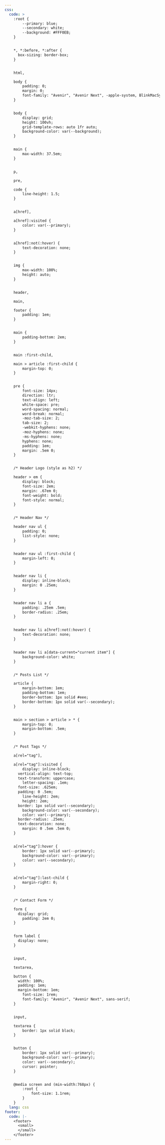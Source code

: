 ```yaml
---
css:
  code: >
    :root {
    	--primary: blue;
    	--secondary: white;
    	--background: #FFF0EB;
    }


    *, *:before, *:after {
      box-sizing: border-box;
    }


    html,

    body {
    	padding: 0;
    	margin: 0;
    	font-family: "Avenir", "Avenir Next", -apple-system, BlinkMacSystemFont, "Segoe UI", Helvetica, Arial, sans-serif;
    }


    body {
    	display: grid;
    	height: 100vh;
    	grid-template-rows: auto 1fr auto;
    	background-color: var(--background);
    }


    main {
    	max-width: 37.5em;
    }


    p,

    pre,

    code {
    	line-height: 1.5;
    }


    a[href],

    a[href]:visited {
    	color: var(--primary);
    }


    a[href]:not(:hover) {
    	text-decoration: none;
    }


    img {
    	max-width: 100%;
    	height: auto;
    }


    header,

    main,

    footer {
    	padding: 1em;
    }


    main {
    	padding-bottom: 2em;
    }


    main :first-child,

    main > article :first-child {
    	margin-top: 0;
    }


    pre {
    	font-size: 14px;
    	direction: ltr;
    	text-align: left;
    	white-space: pre;
    	word-spacing: normal;
    	word-break: normal;
    	-moz-tab-size: 2;
    	tab-size: 2;
    	-webkit-hyphens: none;
    	-moz-hyphens: none;
    	-ms-hyphens: none;
    	hyphens: none;
    	padding: 1em;
    	margin: .5em 0;
    }


    /* Header Logo (style as h2) */

    header > em {
    	display: block;
    	font-size: 2em;
    	margin: .67em 0;
    	font-weight: bold;
    	font-style: normal;
    }


    /* Header Nav */

    header nav ul {
    	padding: 0;
    	list-style: none;
    }


    header nav ul :first-child {
    	margin-left: 0;
    }


    header nav li {
    	display: inline-block;
    	margin: 0 .25em;
    }


    header nav li a {
    	padding: .25em .5em;
    	border-radius: .25em;
    }


    header nav li a[href]:not(:hover) {
    	text-decoration: none;
    }


    header nav li a[data-current="current item"] {
    	background-color: white;
    }


    /* Posts List */

    article {
    	margin-bottom: 1em;
    	padding-bottom: 1em;
    	border-bottom: 1px solid #eee;
    	border-bottom: 1px solid var(--secondary);
    }


    main > section > article > * {
    	margin-top: 0;
    	margin-bottom: .5em;
    }


    /* Post Tags */

    a[rel="tag"],

    a[rel="tag"]:visited {
    	display: inline-block;
      vertical-align: text-top;
      text-transform: uppercase;
    	letter-spacing: .1em;
      font-size: .625em;
      padding: 0 .5em;
    	line-height: 2em;
    	height: 2em;
      border: 1px solid var(--secondary);
    	background-color: var(--secondary);
    	color: var(--primary);
      border-radius: .25em;
      text-decoration: none;
    	margin: 0 .5em .5em 0;
    }


    a[rel="tag"]:hover {
    	border: 1px solid var(--primary);
    	background-color: var(--primary);
    	color: var(--secondary);
    }


    a[rel="tag"]:last-child {
    	margin-right: 0;
    }


    /* Contact Form */

    form {
      display: grid;
    	padding: 2em 0;
    }


    form label {
      display: none;
    }


    input,

    textarea,

    button {
      width: 100%;
      padding: 1em;
      margin-bottom: 1em;
    	font-size: 1rem;
    	font-family: "Avenir", "Avenir Next", sans-serif;
    }


    input,

    textarea {
    	border: 1px solid black;
    }


    button {
    	border: 1px solid var(--primary);
    	background-color: var(--primary);
    	color: var(--secondary);
    	cursor: pointer;
    }


    @media screen and (min-width:768px) {
    	:root {
    		font-size: 1.1rem;
    	}
    }
  lang: css
footer:
  code: |-
    <footer>
      <small>
      </small>
    </footer>
---
```

